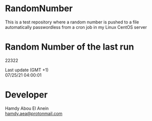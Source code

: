 # RandomNumber    
This is a test repository where a random number is pushed to a file automatically passwordless from a cron job in my Linux CentOS server    
# Random Number of the last run   
22322
      
Last update (GMT +1)    
07/25/21 04:00:01
# Developer    
Hamdy Abou El Anein   
hamdy.aea@protonmail.com
